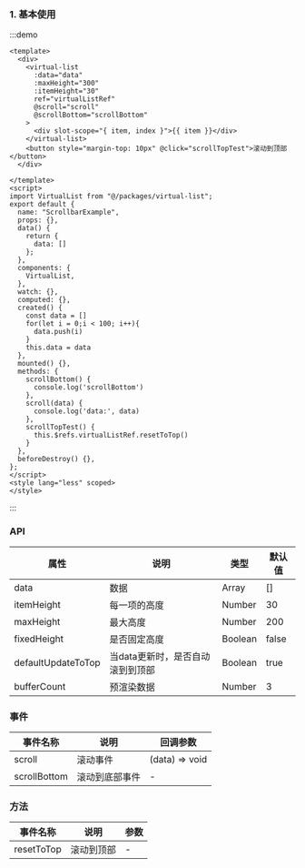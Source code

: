 ### 1. 基本使用

:::demo 

```vue
<template>
  <div>
    <virtual-list 
      :data="data" 
      :maxHeight="300" 
      :itemHeight="30" 
      ref="virtualListRef"
      @scroll="scroll"
      @scrollBottom="scrollBottom"
    >
      <div slot-scope="{ item, index }">{{ item }}</div>
    </virtual-list>
    <button style="margin-top: 10px" @click="scrollTopTest">滚动到顶部</button>
  </div>

</template>
<script>
import VirtualList from "@/packages/virtual-list";
export default {
  name: "ScrollbarExample",
  props: {},
  data() {
    return {
      data: []
    };
  },
  components: {
    VirtualList,
  },
  watch: {},
  computed: {},
  created() {
    const data = []
    for(let i = 0;i < 100; i++){
      data.push(i)
    }
    this.data = data
  },
  mounted() {},
  methods: {
    scrollBottom() {
      console.log('scrollBottom')
    },
    scroll(data) {
      console.log('data:', data)
    },
    scrollTopTest() {
      this.$refs.virtualListRef.resetToTop()
    }
  },
  beforeDestroy() {},
};
</script>
<style lang="less" scoped>
</style>
```

:::

### API

| 属性       | 说明           | 类型         | 默认值 |
| ---------- | -------------- | ------------ | ------ |
| data  | 数据  | Array | [] |
| itemHeight | 每一项的高度 | Number       | 30     |
| maxHeight | 最大高度 | Number       | 200     |
| fixedHeight | 是否固定高度 | Boolean       | false     |
| defaultUpdateToTop | 当data更新时，是否自动滚到到顶部 | Boolean       | true     |
| bufferCount | 预渲染数据 | Number       | 3     |

### 事件

| 事件名称  | 说明                 | 回调参数           |
| --------- | -------------------- | ------------------ |
| scroll | 滚动事件 | (data) => void |
| scrollBottom | 滚动到底部事件 | - |

### 方法

| 事件名称  | 说明                 | 参数           |
| --------- | -------------------- | ------------------ |
| resetToTop | 滚动到顶部 | - |
